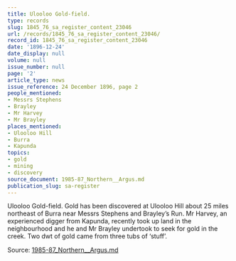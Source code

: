 ```yaml
---
title: Ulooloo Gold-field.
type: records
slug: 1845_76_sa_register_content_23046
url: /records/1845_76_sa_register_content_23046/
record_id: 1845_76_sa_register_content_23046
date: '1896-12-24'
date_display: null
volume: null
issue_number: null
page: '2'
article_type: news
issue_reference: 24 December 1896, page 2
people_mentioned:
- Messrs Stephens
- Brayley
- Mr Harvey
- Mr Brayley
places_mentioned:
- Ulooloo Hill
- Burra
- Kapunda
topics:
- gold
- mining
- discovery
source_document: 1985-87_Northern__Argus.md
publication_slug: sa-register
---
```


Ulooloo Gold-field.  Gold has been discovered at Ulooloo Hill about 25 miles northeast of Burra near Messrs Stephens and Brayley’s Run.  Mr Harvey, an experienced digger from Kapunda, recently took up land in the neighbourhood and he and Mr Brayley undertook to seek for gold in the creek.  Two dwt of gold came from three tubs of ‘stuff’.

Source: [1985-87_Northern__Argus.md](/downloads/markdown/1985-87_Northern__Argus.md)
